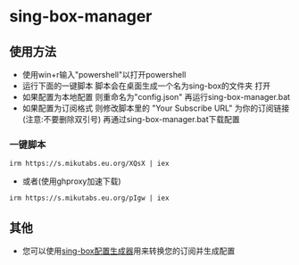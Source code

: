 # sing-box-manager

## 使用方法
* 使用win+r输入"powershell"以打开powershell
* 运行下面的一键脚本 脚本会在桌面生成一个名为sing-box的文件夹 打开
* 如果配置为本地配置 则重命名为"config.json" 再运行sing-box-manager.bat
* 如果配置为订阅格式 则修改脚本里的 "Your Subscribe URL" 为你的订阅链接 (注意:不要删除双引号) 再通过sing-box-manager.bat下载配置

### 一键脚本
```
irm https://s.mikutabs.eu.org/XQsX | iex
```
- 或者(使用ghproxy加速下载)
```
irm https://s.mikutabs.eu.org/pIgw | iex
```

## 其他
- 您可以使用[sing-box配置生成器](https://github.com/Toperlock/sing-box-subscribe)用来转换您的订阅并生成配置
